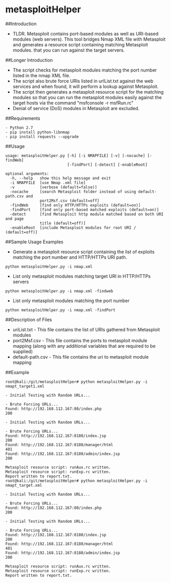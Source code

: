 metasploitHelper  
================  
##Introduction

- TLDR. Metasploit contains port-based modules as well as URI-based modules (web servers). This tool bridges Nmap XML file with Metasploit and generates a resource script containing matching Metasploit modules. that you can run against the target servers.

##Longer Introduction
- The script checks for metasploit modules matching the port number listed in the nmap XML file.  
- The script also brute force  URIs listed in urlList.txt against the web services and when found, it will perform a lookup against Metasploit.
- The script then generates a metasploit resource script for the matching modules so that you can run the metasploit modules easily against the target hosts via the command "msfconsole -r msfRun.rc"  
- Denial of service (DoS) modules in Metasploit are excluded.
  
##Requirements
```
- Python 2.7
- pip install python-libnmap  
- pip install requests --upgrade  
```  
  
##Usage  
```
usage: metasploitHelper.py [-h] [-i NMAPFILE] [-v] [-nocache] [-findWeb]
                           [-findPort] [-detect] [-enableRoot]

optional arguments:
  -h, --help   show this help message and exit
  -i NMAPFILE  [use Nmap .xml file]
  -v           [verbose (default=false)]
  -nocache     [search Metasploit folder instead of using default-path.csv and
               port2Msf.csv (default=off]
  -findWeb     [find only HTTP/HTTPs exploits (default=on)]
  -findPort    [find only port-based matched exploits (default=on)]
  -detect      [find Metasploit http module matched based on both URI and page
               title (default=off)]
  -enableRoot  [include Metasploit modules for root URI / (default=off)]
```  
     
##Sample Usage Examples
- Generate a metasploit resource script containing the list of exploits matching the port number and HTTP/HTTPs URI path.
```  
python metasploitHelper.py -i nmap.xml  
```    
- List only metasploit modules matching target URI in HTTP/HTTPs servers
```  
python metasploitHelper.py -i nmap.xml -findweb  
```    
- List only metasploit modules matching the port number   
```  
python metasploitHelper.py -i nmap.xml -findPort   
```  
      
##Description of Files  
- uriList.txt - This file contains the list of URIs gathered from Metasploit modules  
- port2Msf.csv - This file contains the ports to metasploit module mapping (along with any additional variables that are required to be supplied)  
- default-path.csv - This file contains the uri to metasploit module mapping   
  
##Example  
```   
root@kali:/git/metasploitHelper# python metasploitHelper.py -i nmapt_target1.xml 

- Initial Testing with Random URLs...

- Brute Forcing URLs...
Found: http://192.168.112.167:80/index.php                                    200       

- Initial Testing with Random URLs...

- Brute Forcing URLs...
Found: http://192.168.112.167:8180/index.jsp                                  200       
Found: http://192.168.112.167:8180/manager/html                               401       
Found: http://192.168.112.167:8180/admin/index.jsp                            200       

Metasploit resource script: runAux.rc written.
Metasploit resource script: runExp.rc written.
Report written to report.txt.
root@kali:/git/metasploitHelper# python metasploitHelper.py -i nmapt_target.xml

- Initial Testing with Random URLs...

- Brute Forcing URLs...
Found: http://192.168.112.167:80/index.php                                    200       

- Initial Testing with Random URLs...

- Brute Forcing URLs...
Found: http://192.168.112.167:8180/index.jsp                                  200       
Found: http://192.168.112.167:8180/manager/html                               401       
Found: http://192.168.112.167:8180/admin/index.jsp                            200       

Metasploit resource script: runAux.rc written.
Metasploit resource script: runExp.rc written.
Report written to report.txt.

```  
